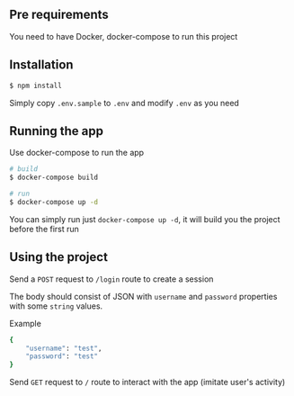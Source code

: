 ## Pre requirements

You need to have Docker, docker-compose to run this project

## Installation

```bash
$ npm install
```

Simply copy `.env.sample` to `.env` and modify `.env` as you need

## Running the app

Use docker-compose to run the app

```bash
# build
$ docker-compose build

# run
$ docker-compose up -d
```
You can simply run just `docker-compose up -d`, it will build you the project before the first run

## Using the project

Send a `POST` request to `/login` route to create a session

The body should consist of JSON with `username` and `password` properties
with some `string` values.

Example

```bash
{
    "username": "test",
    "password": "test"
}
```

Send `GET` request to `/` route to interact with the app (imitate user's activity)
